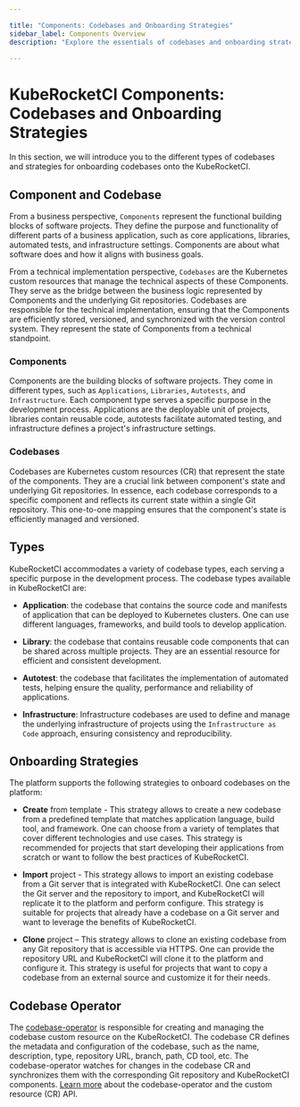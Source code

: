```yaml
---

title: "Components: Codebases and Onboarding Strategies"
sidebar_label: Components Overview
description: "Explore the essentials of codebases and onboarding strategies in KubeRocketCI, facilitating seamless integration of software components."

---
```

<!-- markdownlint-disable MD025 -->

# KubeRocketCI Components: Codebases and Onboarding Strategies

<head>
  <link rel="canonical" href="https://docs.kuberocketci.io/docs/user-guide/components" />
</head>

In this section, we will introduce you to the different types of codebases and strategies for onboarding codebases onto the KubeRocketCI.

## Component and Codebase

From a business perspective, `Components` represent the functional building blocks of software projects. They define the purpose and functionality of different parts of a business application, such as core applications, libraries, automated tests, and infrastructure settings. Components are about what software does and how it aligns with business goals.

From a technical implementation perspective, `Codebases` are the Kubernetes custom resources that manage the technical aspects of these Components. They serve as the bridge between the business logic represented by Components and the underlying Git repositories. Codebases are responsible for the technical implementation, ensuring that the Components are efficiently stored, versioned, and synchronized with the version control system. They represent the state of Components from a technical standpoint.

### Components

Components are the building blocks of software projects. They come in different types, such as `Applications`, `Libraries`, `Autotests`, and `Infrastructure`. Each component type serves a specific purpose in the development process. Applications are the deployable unit of projects, libraries contain reusable code, autotests facilitate automated testing, and infrastructure defines a project's infrastructure settings.

### Codebases

Codebases are Kubernetes custom resources (CR) that represent the state of the components. They are a crucial link between component's state and underlying Git repositories. In essence, each codebase corresponds to a specific component and reflects its current state within a single Git repository. This one-to-one mapping ensures that the component's state is efficiently managed and versioned.

## Types

KubeRocketCI accommodates a variety of codebase types, each serving a specific purpose in the development process. The codebase types available in KubeRocketCI are:

- **Application**: the codebase that contains the source code and manifests of application that can be deployed to Kubernetes clusters. One can use different languages, frameworks, and build tools to develop application.

- **Library**: the codebase that contains reusable code components that can be shared across multiple projects. They are an essential resource for efficient and consistent development.

- **Autotest**: the codebase that facilitates the implementation of automated tests, helping ensure the quality, performance and reliability of applications.

- **Infrastructure**: Infrastructure codebases are used to define and manage the underlying infrastructure of projects using the `Infrastructure as Code` approach, ensuring consistency and reproducibility.

## Onboarding Strategies

The platform supports the following strategies to onboard codebases on the platform:

- **Create** from template - This strategy allows to create a new codebase from a predefined template that matches application language, build tool, and framework. One can choose from a variety of templates that cover different technologies and use cases. This strategy is recommended for projects that start developing their applications from scratch or want to follow the best practices of KubeRocketCI.

- **Import** project - This strategy allows to import an existing codebase from a Git server that is integrated with KubeRocketCI. One can select the Git server and the repository to import, and KubeRocketCI will replicate it to the platform and perform configure. This strategy is suitable for projects that already have a codebase on a Git server and want to leverage the benefits of KubeRocketCI.

- **Clone** project – This strategy allows to clone an existing codebase from any Git repository that is accessible via HTTPS. One can provide the repository URL and KubeRocketCI will clone it to the platform and configure it. This strategy is useful for projects that want to copy a codebase from an external source and customize it for their needs.

## Codebase Operator

The [codebase-operator](https://github.com/epam/edp-codebase-operator) is responsible for creating and managing the codebase custom resource on the  KubeRocketCI. The codebase CR defines the metadata and configuration of the codebase, such as the name, description, type, repository URL, branch, path, CD tool, etc. The codebase-operator watches for changes in the codebase CR and synchronizes them with the corresponding Git repository and KubeRocketCI components. [Learn more](https://github.com/epam/edp-codebase-operator/blob/master/docs/api.md) about the codebase-operator and the custom resource (CR) API.
